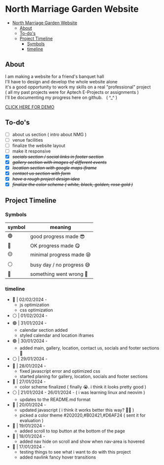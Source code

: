 # North Marriage Garden Website

- [North Marriage Garden Website](#north-marriage-garden-website)
  - [About](#about)
  - [To-do's](#to-dos)
  - [Project Timeline](#project-timeline)
    - [Symbols](#symbols)
    - [timeline](#timeline)

## About

I am making a website for a friend's banquet hall \
I'll have to design and develop the whole website alone \
it's a good opportunity to work my skills on a real "professional" project \
( all my past projects were for Aptech E-Projects or assignments ) \
I'll be documenting my progress here on github.&nbsp;&nbsp; ( ^\_^ )

[CLICK HERE FOR DEMO](https://mohsinkhanaptech.github.io/NorthMarriageGarden/)

## To-do's

- [ ] about us section ( intro about NMG )
- [ ] venue facilities
- [ ] finalize the website layout
- [ ] make it responsive
- [x] ~~_socials section / social links in footer section_~~
- [x] ~~_gallery section with images of different events_~~
- [x] ~~_location section with google maps iframe_~~
- [x] ~~_contact us section with form_~~
- [x] ~~_have a rough project design idea_~~
- [x] ~~_finalize the color scheme ( white, black, golden, rose gold )_~~

## Project Timeline

### Symbols

| symbol | meaning                   |
| ------ | ------------------------- |
| 🟢     | good progress made 😎     |
| 🔵     | OK progress made 😋       |
| 🟡     | minimal progress made 😪  |
| ⚪     | busy day / no progress 😅 |
| 🔴     | something went wrong 👻   |

### timeline

- 🔵 | 02/02/2024 -
  - js optimization
  - css optimization
- ⚪ | 01/02/2024 -
- 🟢 | 31/01/2024 -
  - calendar section added
  - styled calendar and location iframes
- 🟢 | 30/01/2024 -
  - added main, gallery, location, contact us, socials and footer sections 🥱
- ⚪ | 29/01/2024 -
- 🔵 | 28/01/2024 -
  - fixed javascript error and optimized css
  - started planing for gallery, location, socials and footer sections
- 🔵 | 27/01/2024 -
  - color scheme finalized ( finally 😭. i think it looks pretty good )
- ⚪ | 21/01/2024 - 26/01/2024 - ( i was learning linux and neovim )
  - updates to the README.md format
- 🔵 | 20/01/2024 -
  - updated javascript ( i think it works better this way? 🤷‍♂️ )
  - picked a color theme #202020,#B02421,#D6AF24 ( sent it for evaluation )
- 🔵 | 19/01/2024 -
  - added scroll to top button at the bottom of the page
- 🔵 | 18/01/2024 -
  - added nav hide on scroll and show when nav-area is hovered
- 🔵 | 17/01/2024 -
  - testing things to see what i want to do with this project
  - added navlink fancy hover transitions
